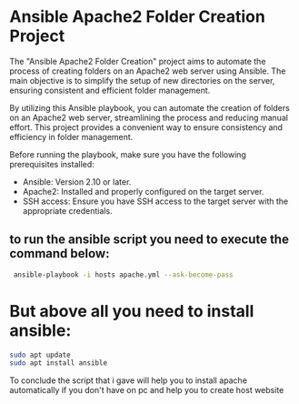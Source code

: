 # Ansible Apache2 Folder Creation Project

The "Ansible Apache2 Folder Creation" project aims to automate the process of creating folders on an Apache2 web server using Ansible. The main objective is to simplify the setup of new directories on the server, ensuring consistent and efficient folder management.

By utilizing this Ansible playbook, you can automate the creation of folders on an Apache2 web server, streamlining the process and reducing manual effort. This project provides a convenient way to ensure consistency and efficiency in folder management. 

Before running the playbook, make sure you have the following prerequisites installed:
- Ansible: Version 2.10 or later.
- Apache2: Installed and properly configured on the target server.
- SSH access: Ensure you have SSH access to the target server with the appropriate credentials.


## to run the ansible script you need to execute the command below:
```sh
 ansible-playbook -i hosts apache.yml --ask-become-pass 
```
# But above all you need to install ansible:
```sh
sudo apt update
sudo apt install ansible
```
To conclude the script that i gave will help you to install apache automatically if you don't have on pc and help you to create host website

